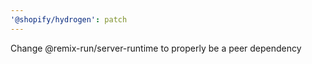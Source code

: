 ```yaml
---
'@shopify/hydrogen': patch
---
```


Change @remix-run/server-runtime to properly be a peer dependency

